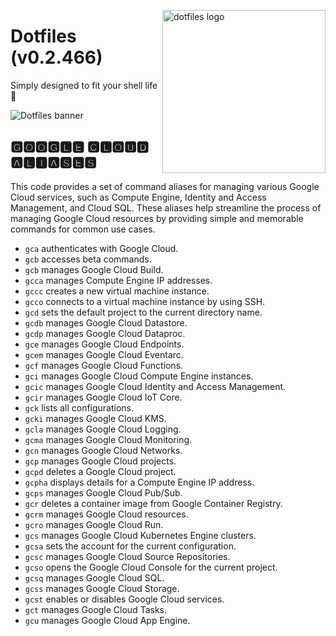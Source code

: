 <!-- markdownlint-disable MD033 MD041 -->

<img src="https://kura.pro/dotfiles/v2/images/logos/dotfiles.svg"
alt="dotfiles logo" width="261" align="right" />

<!-- markdownlint-enable MD033 MD041 -->

# Dotfiles (v0.2.466)

Simply designed to fit your shell life 🐚

![Dotfiles banner][banner]

## 🅶🅾🅾🅶🅻🅴 🅲🅻🅾🆄🅳 🅰🅻🅸🅰🆂🅴🆂

This code provides a set of command aliases for managing various Google
Cloud services, such as Compute Engine, Identity and Access Management,
and Cloud SQL. These aliases help streamline the process of managing
Google Cloud resources by providing simple and memorable commands for
common use cases.

- `gca` authenticates with Google Cloud.
- `gcb` accesses beta commands.
- `gcb` manages Google Cloud Build.
- `gcca` manages Compute Engine IP addresses.
- `gccc` creates a new virtual machine instance.
- `gcco` connects to a virtual machine instance by using SSH.
- `gcd` sets the default project to the current directory name.
- `gcdb` manages Google Cloud Datastore.
- `gcdp` manages Google Cloud Dataproc.
- `gce` manages Google Cloud Endpoints.
- `gcem` manages Google Cloud Eventarc.
- `gcf` manages Google Cloud Functions.
- `gci` manages Google Cloud Compute Engine instances.
- `gcic` manages Google Cloud Identity and Access Management.
- `gcir` manages Google Cloud IoT Core.
- `gck` lists all configurations.
- `gcki` manages Google Cloud KMS.
- `gcla` manages Google Cloud Logging.
- `gcma` manages Google Cloud Monitoring.
- `gcn` manages Google Cloud Networks.
- `gcp` manages Google Cloud projects.
- `gcpd` deletes a Google Cloud project.
- `gcpha` displays details for a Compute Engine IP address.
- `gcps` manages Google Cloud Pub/Sub.
- `gcr` deletes a container image from Google Container Registry.
- `gcrm` manages Google Cloud resources.
- `gcro` manages Google Cloud Run.
- `gcs` manages Google Cloud Kubernetes Engine clusters.
- `gcsa` sets the account for the current configuration.
- `gcsc` manages Google Cloud Source Repositories.
- `gcso` opens the Google Cloud Console for the current project.
- `gcsq` manages Google Cloud SQL.
- `gcss` manages Google Cloud Storage.
- `gcst` enables or disables Google Cloud services.
- `gct` manages Google Cloud Tasks.
- `gcu` manages Google Cloud App Engine.

[banner]: https://kura.pro/dotfiles/v2/images/titles/title-dotfiles.svg
